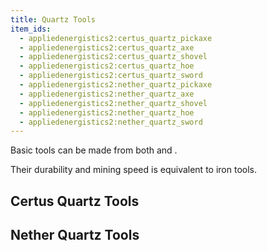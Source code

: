 ```yaml
---
title: Quartz Tools
item_ids:
  - appliedenergistics2:certus_quartz_pickaxe
  - appliedenergistics2:certus_quartz_axe
  - appliedenergistics2:certus_quartz_shovel
  - appliedenergistics2:certus_quartz_hoe
  - appliedenergistics2:certus_quartz_sword
  - appliedenergistics2:nether_quartz_pickaxe
  - appliedenergistics2:nether_quartz_axe
  - appliedenergistics2:nether_quartz_shovel
  - appliedenergistics2:nether_quartz_hoe
  - appliedenergistics2:nether_quartz_sword
---
```


Basic tools can be made from both <ItemLink id="certus_quartz_crystal" /> and <ItemLink id="minecraft:quartz" />.

Their durability and mining speed is equivalent to iron tools.

## Certus Quartz Tools

<RecipeFor id="appliedenergistics2:certus_quartz_pickaxe" />
<RecipeFor id="appliedenergistics2:certus_quartz_axe" />
<RecipeFor id="appliedenergistics2:certus_quartz_shovel" />
<RecipeFor id="appliedenergistics2:certus_quartz_hoe" />
<RecipeFor id="appliedenergistics2:certus_quartz_sword" />

## Nether Quartz Tools

<RecipeFor id="appliedenergistics2:nether_quartz_pickaxe" />
<RecipeFor id="appliedenergistics2:nether_quartz_axe" />
<RecipeFor id="appliedenergistics2:nether_quartz_shovel" />
<RecipeFor id="appliedenergistics2:nether_quartz_hoe" />
<RecipeFor id="appliedenergistics2:nether_quartz_sword" />
